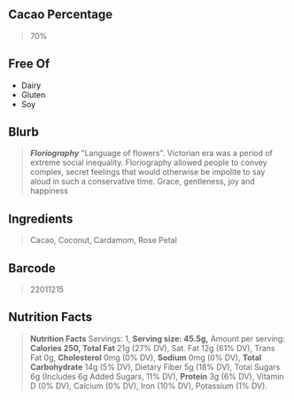 ## Cacao Percentage
> 70%

## Free Of
- Dairy
- Gluten
- Soy

## Blurb
> ***Floriography*** "Language of flowers".
> Victorian era was a period of extreme social inequality. Floriography allowed people to convey complex, secret feelings that would otherwise be impolite to say aloud in such a conservative time.
> Grace, gentleness, joy and happiness

## Ingredients
> Cacao, Coconut, Cardamom, Rose Petal

## Barcode
> 22011215

## Nutrition Facts
> **Nutrition Facts** Servings: 1, **Serving size: 45.5g,** Amount per serving: **Calories 250, Total Fat** 21g (27% DV), Sat. Fat 12g (61% DV), Trans Fat 0g, **Cholesterol** 0mg (0% DV), **Sodium** 0mg (0% DV), **Total Carbohydrate** 14g (5% DV), Dietary Fiber 5g (18% DV), Total Sugars 6g (Includes 6g Added Sugars, 11% DV), **Protein** 3g (6% DV), Vitamin D (0% DV), Calcium (0% DV), Iron (10% DV), Potassium (1% DV).
